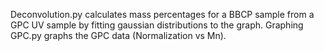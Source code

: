 Deconvolution.py calculates mass percentages for a BBCP sample from a GPC UV sample by fitting gaussian distributions to the graph.
Graphing GPC.py graphs the GPC data (Normalization vs Mn).
